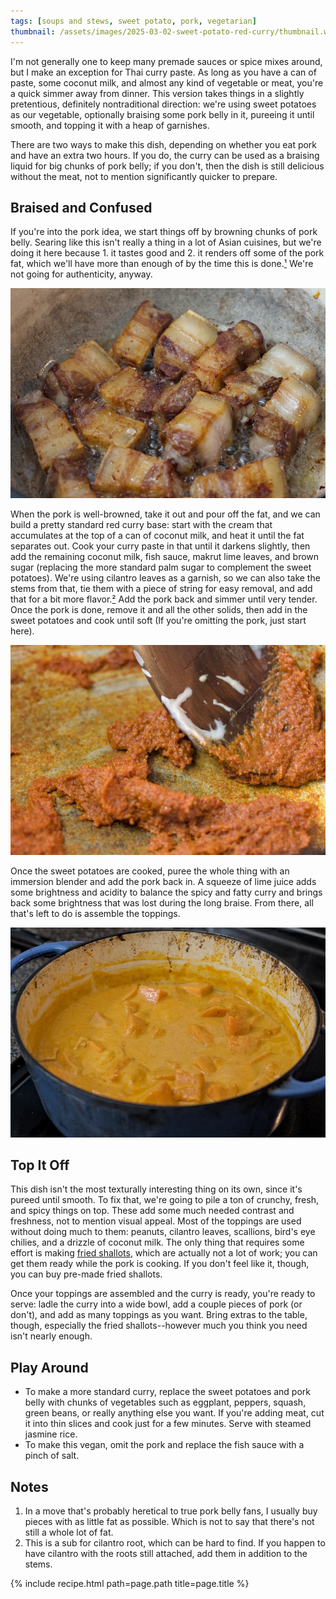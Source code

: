 ```yaml
---
tags: [soups and stews, sweet potato, pork, vegetarian]
thumbnail: /assets/images/2025-03-02-sweet-potato-red-curry/thumbnail.webp
---
```


I'm not generally one to keep many premade sauces or spice mixes around, but I make an exception for Thai curry paste. As long as you have a can of paste, some coconut milk, and almost any kind of vegetable or meat, you're a quick simmer away from dinner. This version takes things in a slightly pretentious, definitely nontraditional direction: we're using sweet potatoes as our vegetable, optionally braising some pork belly in it, pureeing it until smooth, and topping it with a heap of garnishes.

There are two ways to make this dish, depending on whether you eat pork and have an extra two hours. If you do, the curry can be used as a braising liquid for big chunks of pork belly; if you don't, then the dish is still delicious without the meat, not to mention significantly quicker to prepare.

## Braised and Confused

If you're into the pork idea, we start things off by browning chunks of pork belly. Searing like this isn't really a thing in a lot of Asian cuisines, but we're doing it here because 1. it tastes good and 2. it renders off some of the pork fat, which we'll have more than enough of by the time this is done.[¹](#notes) We're not going for authenticity, anyway.

![Seared pork](/assets/images/2025-03-02-sweet-potato-red-curry/pork.webp)

When the pork is well-browned, take it out and pour off the fat, and we can build a pretty standard red curry base: start with the cream that accumulates at the top of a can of coconut milk, and heat it until the fat separates out. Cook your curry paste in that until it darkens slightly, then add the remaining coconut milk, fish sauce, makrut lime leaves, and brown sugar (replacing the more standard palm sugar to complement the sweet potatoes). We're using cilantro leaves as a garnish, so we can also take the stems from that, tie them with a piece of string for easy removal, and add that for a bit more flavor.[²](#notes) Add the pork back and simmer until very tender. Once the pork is done, remove it and all the other solids, then add in the sweet potatoes and cook until soft (If you're omitting the pork, just start here).

![Curry paste](/assets/images/2025-03-02-sweet-potato-red-curry/paste.webp)

Once the sweet potatoes are cooked, puree the whole thing with an immersion blender and add the pork back in. A squeeze of lime juice adds some brightness and acidity to balance the spicy and fatty curry and brings back some brightness that was lost during the long braise. From there, all that's left to do is assemble the toppings.

![Sweet potatoes](/assets/images/2025-03-02-sweet-potato-red-curry/sweet_potatoes.webp)

## Top It Off

This dish isn't the most texturally interesting thing on its own, since it's pureed until smooth. To fix that, we're going to pile a ton of crunchy, fresh, and spicy things on top. These add some much needed contrast and freshness, not to mention visual appeal. Most of the toppings are used without doing much to them: peanuts, cilantro leaves, scallions, bird's eye chilies, and a drizzle of coconut milk. The only thing that requires some effort is making [fried shallots](/recipes/fried-shallots.html), which are actually not a lot of work; you can get them ready while the pork is cooking. If you don't feel like it, though, you can buy pre-made fried shallots.

Once your toppings are assembled and the curry is ready, you're ready to serve: ladle the curry into a wide bowl, add a couple pieces of pork (or don't), and add as many toppings as you want. Bring extras to the table, though, especially the fried shallots--however much you think you need isn't nearly enough.

## Play Around

- To make a more standard curry, replace the sweet potatoes and pork belly with chunks of vegetables such as eggplant, peppers, squash, green beans, or really anything else you want. If you're adding meat, cut it into thin slices and cook just for a few minutes. Serve with steamed jasmine rice.
- To make this vegan, omit the pork and replace the fish sauce with a pinch of salt.

## Notes

1. In a move that's probably heretical to true pork belly fans, I usually buy pieces with as little fat as possible. Which is not to say that there's not still a whole lot of fat.
2. This is a sub for cilantro root, which can be hard to find. If you happen to have cilantro with the roots still attached, add them in addition to the stems.

{% include recipe.html path=page.path title=page.title %}
